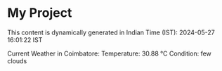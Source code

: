 # My Project

This content is dynamically generated in Indian Time (IST): 2024-05-27 16:01:22 IST


Current Weather in Coimbatore:
Temperature: 30.88 °C
Condition: few clouds
